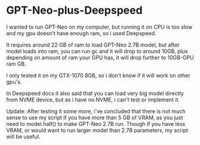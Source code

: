 # GPT-Neo-plus-Deepspeed
I wanted to run GPT-Neo on my computer, but running it on CPU is too slow and my gpu doesn't have enough ram, so i used Deepspeed.

It requires around 22 GB of ram to load GPT-Neo 2.7B model, but after model loads into ram, you can run gc and it will drop to around 10GB, plus depending on amount of ram your GPU has, it will drop further to 10GB-GPU ram GB.

I only tested it on my GTX-1070 8GB, so i don't know if it will work on other gpu's.

In Deepspeed docs it also said that you can load very big model directly from NVME device, but as i have no NVME, i can't test or implement it.

Update:
After testing it some more, i've concluded that there is not much sense to use my script if you have more than 5 GB of VRAM, as you just need to model.half() to make GPT-Neo 2.7B run. Though if you have less VRAM, or would want to run larger model than 2.7B parameters, my script will be useful.
